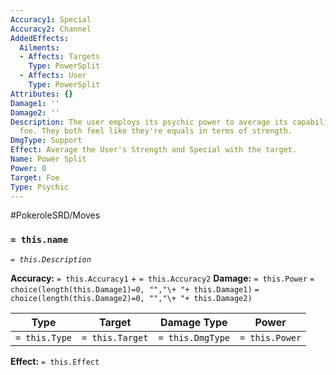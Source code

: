 ```yaml
---
Accuracy1: Special
Accuracy2: Channel
AddedEffects:
  Ailments:
  - Affects: Targets
    Type: PowerSplit
  - Affects: User
    Type: PowerSplit
Attributes: {}
Damage1: ''
Damage2: ''
Description: The user employs its psychic power to average its capabilities with the
  foe. They both feel like they're equals in terms of strength.
DmgType: Support
Effect: Average the User's Strength and Special with the target.
Name: Power Split
Power: 0
Target: Foe
Type: Psychic
---
```


#PokeroleSRD/Moves

### `= this.name` 
*`= this.Description`*

**Accuracy:** `= this.Accuracy1` + `= this.Accuracy2`
**Damage:** `= this.Power` `= choice(length(this.Damage1)=0, "","\+ "+ this.Damage1)` `= choice(length(this.Damage2)=0, "","\+ "+ this.Damage2)`

| Type          | Target          | Damage Type          | Power          |
| ------------- | --------------- | ---------------- | -------------- |
| `= this.Type` | `= this.Target` | `= this.DmgType` | `= this.Power` | 

**Effect:** `= this.Effect`